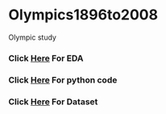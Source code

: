 # Olympics1896to2008
Olympic study
### Click [Here](https://drive.google.com/file/d/1LRrYJ7fc6bM9JgFXRHn-PwOVr1_KNiqy/view?usp=sharing) For EDA 
### Click [Here](https://drive.google.com/file/d/1WtKDl-97zWN3WdOFzrUbWmUI06syo4A6/view?usp=sharing) For python code
### Click [Here](https://drive.google.com/file/d/1PxuvTGxP3WO_CXf5xsqJMCVBU8sx_ajD/view?usp=sharing) For Dataset
